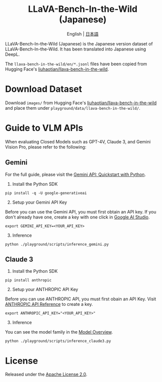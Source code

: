 <div align="center">

# LLaVA-Bench-In-the-Wild (Japanese)

English | [日本語](./ja/README_ja.md)

</div>

LLaVA-Bench-In-the-Wild (Japanese) is the Japanese version dataset of LLaVA-Bench-In-the-Wild. It has been translated into Japanese using DeepL.

The `llava-bench-in-the-wild/en/*.jsonl` files have been copied from Hugging Face's [liuhaotian/llava-bench-in-the-wild](https://huggingface.co/datasets/liuhaotian/llava-bench-in-the-wild/tree/main).

# Download Dataset
Download `images/` from Hugging Face's [liuhaotian/llava-bench-in-the-wild](https://huggingface.co/datasets/liuhaotian/llava-bench-in-the-wild) and place them under `playground/data/llava-bench-in-the-wild/`.

# Guide to VLM APIs
When evaluating Closed Models such as GPT-4V, Claude 3, and Gemini Vision Pro, please refer to the following:

## Gemini
For the full guide, please visit the [Gemini API: Quickstart with Python](https://ai.google.dev/tutorials/python_quickstart).

1. Install the Python SDK
```
pip install -q -U google-generativeai
```

2. Setup your Gemini API Key

Before you can use the Gemini API, you must first obtain an API key. If you don't already have one, create a key with one click in [Google AI Studio](https://aistudio.google.com/app/apikey).


```
export GEMINI_API_KEY=<YOUR_API_KEY>
```

3. Inference

```
python ./playground/scripts/inference_gemini.py
```

## Claude 3

1. Install the Python SDK

```
pip install anthropic
```

2. Setup your ANTHROPIC API Key

Before you can use ANTHROPIC API, you must first obain an API Key. Visit [ANTHROPIC API Reference](https://docs.anthropic.com/claude/reference/getting-started-with-the-api) to create a key.

```
export ANTHROPIC_API_KEY="<YOUR_API_KEY>"
```

3. Inference

You can see the model family in the [Model Overview](https://docs.anthropic.com/claude/docs/models-overview).

```
python ./playground/scripts/inference_claude3.py
```

# License

Released under the [Apache License 2.0](./LICENSE).
